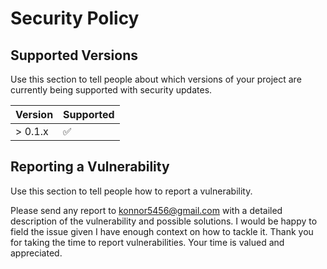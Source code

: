 # Security Policy

## Supported Versions

Use this section to tell people about which versions of your project are
currently being supported with security updates.

| Version | Supported          |
| ------- | ------------------ |
| > 0.1.x | :white_check_mark: |


## Reporting a Vulnerability

Use this section to tell people how to report a vulnerability.

Please send any report to konnor5456@gmail.com with a detailed description of the vulnerability and
possible solutions. I would be happy to field the issue given I have enough context on how to tackle it. Thank you for taking the 
time to report vulnerabilities. Your time is valued and appreciated.

